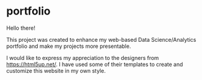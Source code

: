 # portfolio

Hello there!

This project was created to enhance my web-based Data Science/Analytics portfolio and make my projects more presentable.

I would like to express my appreciation to the designers from https://html5up.net/. I have used some of their templates to create and customize this website in my own style.
